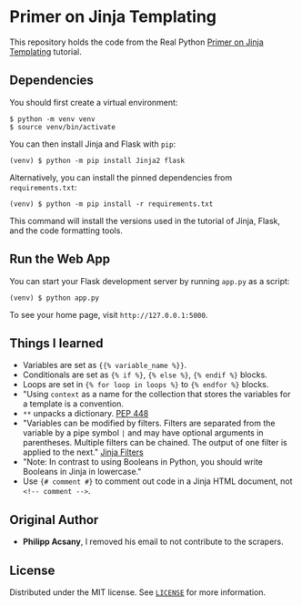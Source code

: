 # Primer on Jinja Templating

This repository holds the code from the Real Python [Primer on Jinja Templating](https://realpython.com/primer-on-jinja-templating/) tutorial.

## Dependencies

You should first create a virtual environment:

```console
$ python -m venv venv
$ source venv/bin/activate
```

You can then install Jinja and Flask with `pip`:

```console
(venv) $ python -m pip install Jinja2 flask
```

Alternatively, you can install the pinned dependencies from `requirements.txt`:

```console
(venv) $ python -m pip install -r requirements.txt
```

This command will install the versions used in the tutorial of Jinja, Flask, and the code formatting tools.

## Run the Web App

You can start your Flask development server by running `app.py` as a script:

```console
(venv) $ python app.py
```

To see your home page, visit `http://127.0.0.1:5000`.

## Things I learned
- Variables are set as `{{% variable_name %}}`.
- Conditionals are set as `{% if %}`, `{% else %}`, `{% endif %}` blocks.
- Loops are set in `{% for loop in loops %}` to `{% endfor %}` blocks.
- "Using `context` as a name for the collection that stores the variables for a template is a convention.
- `**` unpacks a dictionary. [PEP 448](https://peps.python.org/pep-0448/)
- "Variables can be modified by filters. Filters are separated from the variable by a pipe symbol `|` and may have optional arguments in parentheses. Multiple filters can be chained. The output of one filter is applied to the next." [Jinja Filters](https://jinja.palletsprojects.com/en/3.1.x/templates/#filters)
- "Note: In contrast to using Booleans in Python, you should write Booleans in Jinja in lowercase." 
- Use `{# comment #}` to comment out code in a Jinja HTML document, not `<!-- comment -->`.

## Original Author

- **Philipp Acsany**, I removed his email to not contribute to the scrapers.

## License

Distributed under the MIT license. See [`LICENSE`](../LICENSE) for more information.
